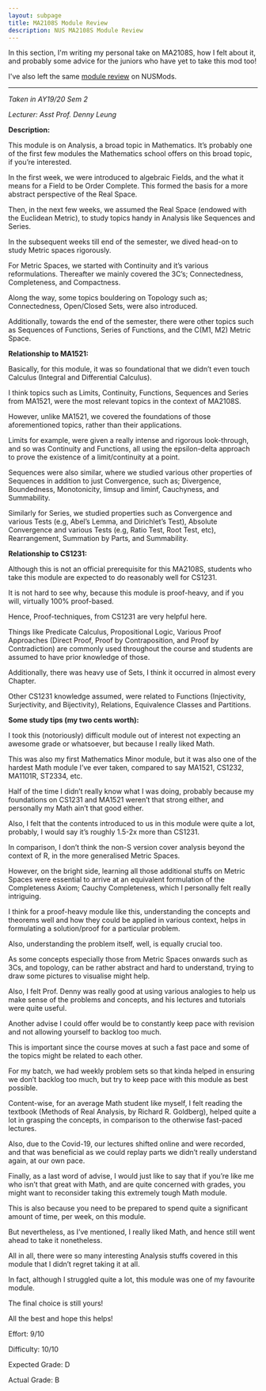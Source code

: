 ```yaml
---
layout: subpage
title: MA2108S Module Review
description: NUS MA2108S Module Review
---
```


In this section, I'm writing my personal take on MA2108S, how I felt about it,
and probably some advice for the juniors who have yet to take this mod too!

I've also left the same [module review](https://nusmods.com/modules/MA2108S/mathematical-analysis-i-s)
on NUSMods.

---

_Taken in AY19/20 Sem 2_

_Lecturer: Asst Prof. Denny Leung_

**Description:**

This module is on Analysis, a broad topic in Mathematics. It’s probably one of the first few
modules the Mathematics school offers on this broad topic, if you’re interested.

In the first week, we were introduced to algebraic Fields, and the what it means for
a Field to be Order Complete. This formed the basis for a more abstract perspective
of the Real Space.

Then, in the next few weeks, we assumed the Real Space (endowed with the Euclidean
Metric), to study topics handy in Analysis like Sequences and Series.

In the subsequent weeks till end of the semester, we dived head-on to study Metric spaces
rigorously.

For Metric Spaces, we started with Continuity and it’s various reformulations. Thereafter we
mainly covered the 3C’s; Connectedness, Completeness, and Compactness.

Along the way, some topics bouldering on Topology such as; Connectedness, Open/Closed Sets,
were also introduced.

Additionally, towards the end of the semester, there were other topics such as Sequences
of Functions, Series of Functions, and the C(M1, M2) Metric Space.

**Relationship to MA1521:**

Basically, for this module, it was so foundational that we didn’t even touch Calculus (Integral
and Differential Calculus).

I think topics such as Limits, Continuity, Functions, Sequences and Series from MA1521, were the
most relevant topics in the context of MA2108S.

However, unlike MA1521, we covered the foundations of those aforementioned topics, rather
than their applications.

Limits for example, were given a really intense and rigorous look-through, and so was
Continuity and Functions, all using the epsilon-delta approach to prove the existence of a
limit/continuity at a point.

Sequences were also similar, where we studied various other properties of Sequences in addition to
just Convergence, such as; Divergence, Boundedness, Monotonicity, limsup and liminf,
Cauchyness, and Summability.

Similarly for Series, we studied properties such as Convergence and various Tests (e.g, Abel’s
Lemma, and Dirichlet’s Test), Absolute Convergence and various Tests (e.g, Ratio Test, Root Test,
etc), Rearrangement, Summation by Parts, and Summability.

**Relationship to CS1231:**

Although this is not an official prerequisite for this MA2108S, students who take this module are
expected to do reasonably well for CS1231.

It is not hard to see why, because this module is proof-heavy, and if you will,
virtually 100% proof-based.

Hence, Proof-techniques, from CS1231 are very helpful here.

Things like Predicate Calculus, Propositional Logic, Various Proof Approaches (Direct Proof,
Proof by Contraposition, and Proof by Contradiction) are commonly used throughout the course and
students are assumed to have prior knowledge of those.

Additionally, there was heavy use of Sets, I think it occurred in almost every Chapter.

Other CS1231 knowledge assumed, were related to Functions (Injectivity, Surjectivity, and
Bijectivity), Relations, Equivalence Classes and Partitions.

**Some study tips (my two cents worth):**

I took this (notoriously) difficult module out of interest not expecting an awesome grade or
whatsoever, but because I really liked Math.

This was also my first Mathematics Minor module, but it was also one of the hardest Math module
I’ve ever taken, compared to say MA1521, CS1232, MA1101R, ST2334, etc.

Half of the time I didn’t really know what I was doing, probably because my foundations on
CS1231 and MA1521 weren’t that strong either, and personally my Math ain’t that good either.

Also, I felt that the contents introduced to us in this module were quite a lot, probably, I
would say it’s roughly 1.5-2x more than CS1231.

In comparison, I don’t think the non-S version cover analysis beyond the context of R, in
the more generalised Metric Spaces.

However, on the bright side, learning all those additional stuffs on Metric Spaces were essential
to arrive at an equivalent formulation of the Completeness Axiom; Cauchy Completeness,
which I personally felt really intriguing.

I think for a proof-heavy module like this, understanding the concepts and theorems well and how
they could be applied in various context, helps in formulating a solution/proof for
a particular problem.

Also, understanding the problem itself, well, is equally crucial too.

As some concepts especially those from Metric Spaces onwards such as 3Cs, and topology, can be
rather abstract and hard to understand, trying to draw some pictures to visualise might help.

Also, I felt Prof. Denny was really good at using various analogies to help us make sense of
the problems and concepts, and his lectures and tutorials were quite useful.

Another advise I could offer would be to constantly keep pace with revision and not allowing
yourself to backlog too much.

This is important since the course moves at such a fast pace and some of the topics might
be related to each other.

For my batch, we had weekly problem sets so that kinda helped in ensuring we don’t
backlog too much, but try to keep pace with this module as best possible.

Content-wise, for an average Math student like myself, I felt reading the textbook (Methods
of Real Analysis, by Richard R. Goldberg), helped quite a lot in grasping the concepts,
in comparison to the otherwise fast-paced lectures.

Also, due to the Covid-19, our lectures shifted online and were recorded, and that was beneficial
as we could replay parts we didn’t really understand again, at our own pace.

Finally, as a last word of advise, I would just like to say that if you’re like me who isn’t that great
with Math, and are quite concerned with grades, you might want to reconsider taking this
extremely tough Math module.

This is also because you need to be prepared to spend quite a significant amount of time,
per week, on this module.

But nevertheless, as I’ve mentioned, I really liked Math, and hence still went ahead to
take it nonetheless.

All in all, there were so many interesting Analysis stuffs covered in this module that I
didn’t regret taking it at all.

In fact, although I struggled quite a lot, this module was one of my favourite module.

The final choice is still yours!

All the best and hope this helps!

Effort: 9/10

Difficulty: 10/10

Expected Grade: D

Actual Grade: B
